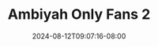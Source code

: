 --- 
title: "Ambiyah Only Fans 2"
description: "streaming bokep Ambiyah Only Fans 2 tiktok   new"
date: 2024-08-12T09:07:16-08:00
file_code: "763o3d5mtn9v"
draft: false
cover: "26jqtgr7n7qrxc21.jpg"
tags: ["Ambiyah", "Only", "Fans", "bokep-indo", "bokep-viral", "bokep-ig"]
length: 191
fld_id: "1483132"
foldername: "Ambiyah update"
categories: ["Ambiyah update"]
views: 0
---